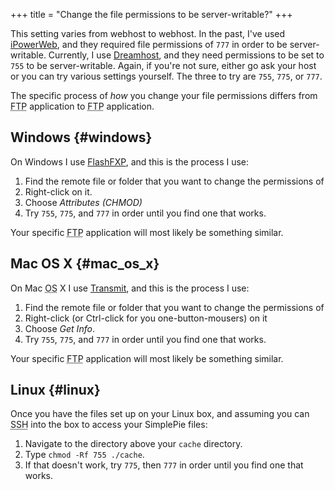 +++
title = "Change the file permissions to be server-writable?"
+++

This setting varies from webhost to webhost. In the past, I've used [iPowerWeb](http://ipowerweb.com/), and they required file permissions of `777` in order to be server-writable. Currently, I use [Dreamhost](http://dreamhost.com/r.cgi?skyzyx), and they need permissions to be set to `755` to be server-writable. Again, if you're not sure, either go ask your host or you can try various settings yourself. The three to try are `755`, `775`, or `777`.

The specific process of _how_ you change your file permissions differs from <abbr title="File Transfer Protocol">FTP</abbr> application to <abbr title="File Transfer Protocol">FTP</abbr> application.

## Windows {#windows}

On Windows I use [FlashFXP](http://flashfxp.com), and this is the process I use:

1.  Find the remote file or folder that you want to change the permissions of
2.  Right-click on it.
3.  Choose _Attributes (CHMOD)_
4.  Try `755`, `775`, and `777` in order until you find one that works.

Your specific <abbr title="File Transfer Protocol">FTP</abbr> application will most likely be something similar.

## Mac OS X {#mac_os_x}

On Mac <abbr title="Operating System">OS</abbr> X I use [Transmit](http://panic.com/transmit/), and this is the process I use:

1.  Find the remote file or folder that you want to change the permissions of
2.  Right-click (or Ctrl-click for you one-button-mousers) on it
3.  Choose _Get Info_.
4.  Try `755`, `775`, and `777` in order until you find one that works.

Your specific <abbr title="File Transfer Protocol">FTP</abbr> application will most likely be something similar.

## Linux {#linux}

Once you have the files set up on your Linux box, and assuming you can <abbr title="Secure Shell">SSH</abbr> into the box to access your SimplePie files:

1.  Navigate to the directory above your `cache` directory.
2.  Type `chmod -Rf 755 ./cache`.
3.  If that doesn't work, try `775`, then `777` in order until you find one that works.
